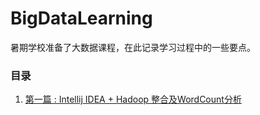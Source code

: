 # BigDataLearning
暑期学校准备了大数据课程，在此记录学习过程中的一些要点。



### 目录

1. [第一篇 : Intellij IDEA + Hadoop 整合及WordCount分析](https://github.com/XingToMax/BigDataLearning/blob/master/blogs/Intellij%20IDEA%20%E6%95%B4%E5%90%88Hadoop.md)

